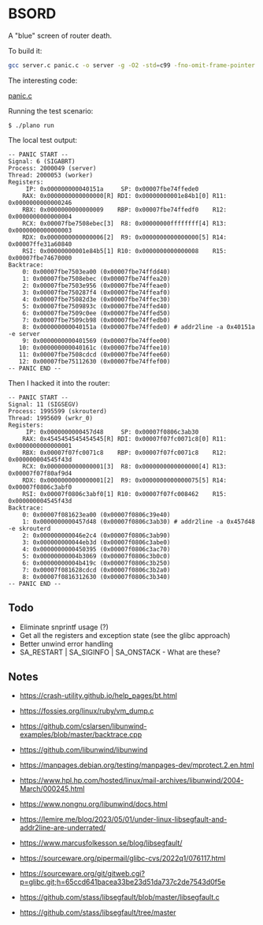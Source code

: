 # BSORD

A "blue" screen of router death.

To build it:

~~~ sh
gcc server.c panic.c -o server -g -O2 -std=c99 -fno-omit-frame-pointer -lunwind -Wall -Wextra
~~~

The interesting code:

[panic.c](panic.c)

Running the test scenario:

~~~
$ ./plano run
~~~

The local test output:

~~~
-- PANIC START --
Signal: 6 (SIGABRT)
Process: 2000049 (server)
Thread: 2000053 (worker)
Registers:
     IP: 0x000000000040151a     SP: 0x00007fbe74ffede0
    RAX: 0x0000000000000000[R] RDI: 0x00000000001e84b1[0] R11: 0x0000000000000246
    RBX: 0x0000000000000009    RBP: 0x00007fbe74ffedf0    R12: 0x0000000000000004
    RCX: 0x00007fbe7508ebec[3]  R8: 0x00000000ffffffff[4] R13: 0x0000000000000003
    RDX: 0x0000000000000006[2]  R9: 0x0000000000000000[5] R14: 0x00007ffe31a60840
    RSI: 0x00000000001e84b5[1] R10: 0x0000000000000008    R15: 0x00007fbe74670000
Backtrace:
    0: 0x00007fbe7503ea00 (0x00007fbe74ffdd40)
    1: 0x00007fbe7508ebec (0x00007fbe74ffea20)
    2: 0x00007fbe7503e956 (0x00007fbe74ffeae0)
    3: 0x00007fbe750287f4 (0x00007fbe74ffeaf0)
    4: 0x00007fbe75082d3e (0x00007fbe74ffec30)
    5: 0x00007fbe7509893c (0x00007fbe74ffed40)
    6: 0x00007fbe7509c0ee (0x00007fbe74ffed50)
    7: 0x00007fbe7509cb98 (0x00007fbe74ffedb0)
    8: 0x000000000040151a (0x00007fbe74ffede0) # addr2line -a 0x40151a -e server
    9: 0x0000000000401569 (0x00007fbe74ffee00)
   10: 0x000000000040161c (0x00007fbe74ffee10)
   11: 0x00007fbe7508cdcd (0x00007fbe74ffee60)
   12: 0x00007fbe75112630 (0x00007fbe74ffef00)
-- PANIC END --
~~~

Then I hacked it into the router:

~~~
-- PANIC START --
Signal: 11 (SIGSEGV)
Process: 1995599 (skrouterd)
Thread: 1995609 (wrkr_0)
Registers:
     IP: 0x0000000000457d48     SP: 0x00007f0806c3ab30
    RAX: 0x4545454545454545[R] RDI: 0x00007f07fc0071c8[0] R11: 0x0000000000000001
    RBX: 0x00007f07fc0071c8    RBP: 0x00007f07fc0071c8    R12: 0x000000004545f43d
    RCX: 0x0000000000000001[3]  R8: 0x0000000000000000[4] R13: 0x00007f07f80af9d4
    RDX: 0x0000000000000001[2]  R9: 0x0000000000000075[5] R14: 0x00007f0806c3abf0
    RSI: 0x00007f0806c3abf0[1] R10: 0x00007f07fc008462    R15: 0x000000004545f43d
Backtrace:
    0: 0x00007f081623ea00 (0x00007f0806c39e40)
    1: 0x0000000000457d48 (0x00007f0806c3ab30) # addr2line -a 0x457d48 -e skrouterd
    2: 0x000000000046e2c4 (0x00007f0806c3ab90)
    3: 0x000000000044eb3d (0x00007f0806c3abe0)
    4: 0x0000000000450395 (0x00007f0806c3ac70)
    5: 0x00000000004b3069 (0x00007f0806c3b0c0)
    6: 0x00000000004b419c (0x00007f0806c3b250)
    7: 0x00007f081628cdcd (0x00007f0806c3b2a0)
    8: 0x00007f0816312630 (0x00007f0806c3b340)
-- PANIC END --
~~~

## Todo

- Eliminate snprintf usage (?)
- Get all the registers and exception state (see the glibc approach)
- Better unwind error handling
- SA_RESTART | SA_SIGINFO | SA_ONSTACK - What are these?

## Notes

* https://crash-utility.github.io/help_pages/bt.html
* https://fossies.org/linux/ruby/vm_dump.c
* https://github.com/cslarsen/libunwind-examples/blob/master/backtrace.cpp
* https://github.com/libunwind/libunwind
* https://manpages.debian.org/testing/manpages-dev/mprotect.2.en.html
* https://www.hpl.hp.com/hosted/linux/mail-archives/libunwind/2004-March/000245.html
* https://www.nongnu.org/libunwind/docs.html

* https://lemire.me/blog/2023/05/01/under-linux-libsegfault-and-addr2line-are-underrated/
* https://www.marcusfolkesson.se/blog/libsegfault/
* https://sourceware.org/pipermail/glibc-cvs/2022q1/076117.html
* <https://sourceware.org/git/gitweb.cgi?p=glibc.git;h=65ccd641bacea33be23d51da737c2de7543d0f5e>

* https://github.com/stass/libsegfault/blob/master/libsegfault.c
* https://github.com/stass/libsegfault/tree/master
